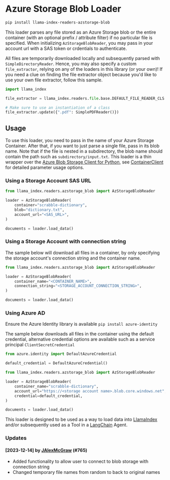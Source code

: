 # Azure Storage Blob Loader

```bash
pip install llama-index-readers-azstorage-blob
```

This loader parses any file stored as an Azure Storage blob or the entire container (with an optional prefix / attribute filter) if no particular file is specified. When initializing `AzStorageBlobReader`, you may pass in your account url with a SAS token or crdentials to authenticate.

All files are temporarily downloaded locally and subsequently parsed with `SimpleDirectoryReader`. Hence, you may also specify a custom `file_extractor`, relying on any of the loaders in this library (or your own)! If you need a clue on finding the file extractor object because you'd like to use your own file extractor, follow this sample.

```python
import llama_index

file_extractor = llama_index.readers.file.base.DEFAULT_FILE_READER_CLS

# Make sure to use an instantiation of a class
file_extractor.update({".pdf": SimplePDFReader()})
```

## Usage

To use this loader, you need to pass in the name of your Azure Storage Container. After that, if you want to just parse a single file, pass in its blob name. Note that if the file is nested in a subdirectory, the blob name should contain the path such as `subdirectory/input.txt`. This loader is a thin wrapper over the [Azure Blob Storage Client for Python](https://learn.microsoft.com/en-us/azure/storage/blobs/storage-quickstart-blobs-python?tabs=managed-identity%2Croles-azure-portal%2Csign-in-azure-cli), see [ContainerClient](https://learn.microsoft.com/en-us/python/api/azure-storage-blob/azure.storage.blob.containerclient?view=azure-python) for detailed parameter usage options.

### Using a Storage Account SAS URL

```python
from llama_index.readers.azstorage_blob import AzStorageBlobReader

loader = AzStorageBlobReader(
    container="scrabble-dictionary",
    blob="dictionary.txt",
    account_url="<SAS_URL>",
)

documents = loader.load_data()
```

### Using a Storage Account with connection string

The sample below will download all files in a container, by only specifying the storage account's connection string and the container name.

```python
from llama_index.readers.azstorage_blob import AzStorageBlobReader

loader = AzStorageBlobReader(
    container_name="<CONTAINER_NAME>",
    connection_string="<STORAGE_ACCOUNT_CONNECTION_STRING>",
)

documents = loader.load_data()
```

### Using Azure AD

Ensure the Azure Identity library is available `pip install azure-identity`

The sample below downloads all files in the container using the default credential, alternative credential options are available such as a service principal `ClientSecretCredential`

```python
from azure.identity import DefaultAzureCredential

default_credential = DefaultAzureCredential()

from llama_index.readers.azstorage_blob import AzStorageBlobReader

loader = AzStorageBlobReader(
    container_name="scrabble-dictionary",
    account_url="https://<storage account name>.blob.core.windows.net",
    credential=default_credential,
)

documents = loader.load_data()
```

This loader is designed to be used as a way to load data into [LlamaIndex](https://github.com/run-llama/llama_index/tree/main/llama_index) and/or subsequently used as a Tool in a [LangChain](https://github.com/hwchase17/langchain) Agent.

### Updates

#### [2023-12-14] by [JAlexMcGraw](https://github.com/JAlexMcGraw) (#765)

- Added functionality to allow user to connect to blob storage with connection string
- Changed temporary file names from random to back to original names
